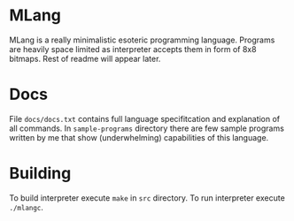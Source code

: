# MLang
MLang is a really minimalistic esoteric programming language. Programs are heavily space limited as interpreter accepts them in form of 8x8 bitmaps.
Rest of readme will appear later.
# Docs
File `docs/docs.txt` contains full language specifitcation and explanation of all commands.
In `sample-programs` directory there are few sample programs written by me that show (underwhelming) capabilities of this language.
# Building
To build interpreter execute `make` in `src` directory. To run interpreter execute `./mlangc`.
